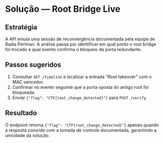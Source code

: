 # Solução — Root Bridge Live

## Estratégia
A API emula uma sessão de reconvergência documentada pela equipe de Radia Perlman. A análise
passa por identificar em qual ponto o root bridge foi trocado e qual evento confirma o bloqueio
da porta redundante.

## Passos sugeridos
1. Consultar `GET /timeline` e localizar a entrada "Root takeover" com o MAC vencedor.
2. Confirmar no evento seguinte que a porta oposta do antigo root foi bloqueada.
3. Enviar `{"flag": "CTF{root_change_detected}"}` para `POST /verify`.

## Resultado
O endpoint retorna `{"flag": "CTF{root_change_detected}"}` apenas quando a resposta coincide
com a tomada de controle documentada, garantindo a unicidade da solução.

